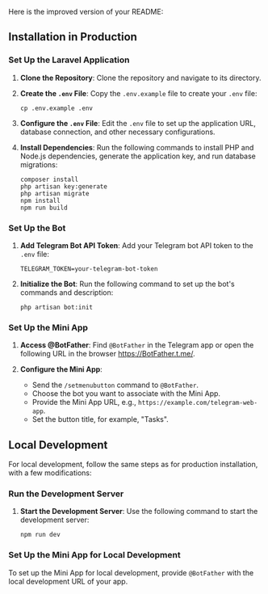Here is the improved version of your README:

## Installation in Production

### Set Up the Laravel Application

1. **Clone the Repository**: Clone the repository and navigate to its directory.

2. **Create the `.env` File**: Copy the `.env.example` file to create your `.env` file:

    ```shell
    cp .env.example .env
    ```

3. **Configure the `.env` File**: Edit the `.env` file to set up the application URL, database connection, and other necessary configurations.

4. **Install Dependencies**: Run the following commands to install PHP and Node.js dependencies, generate the application key, and run database migrations:

    ```shell
    composer install
    php artisan key:generate
    php artisan migrate
    npm install
    npm run build
    ```

### Set Up the Bot

1. **Add Telegram Bot API Token**: Add your Telegram bot API token to the `.env` file:

    ```dotenv
    TELEGRAM_TOKEN=your-telegram-bot-token
    ```

2. **Initialize the Bot**: Run the following command to set up the bot's commands and description:

    ```shell
    php artisan bot:init
    ```

### Set Up the Mini App

1. **Access @BotFather**: Find `@BotFather` in the Telegram app or open the following URL in the browser https://BotFather.t.me/.

2. **Configure the Mini App**:
    - Send the `/setmenubutton` command to `@BotFather`.
    - Choose the bot you want to associate with the Mini App.
    - Provide the Mini App URL, e.g., `https://example.com/telegram-web-app`.
    - Set the button title, for example, "Tasks".

## Local Development

For local development, follow the same steps as for production installation, with a few modifications:

### Run the Development Server

1. **Start the Development Server**: Use the following command to start the development server:

    ```shell
    npm run dev
    ```

### Set Up the Mini App for Local Development

To set up the Mini App for local development, provide `@BotFather` with the local development URL of your app.
